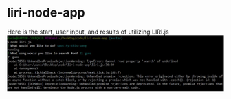 # liri-node-app

Here is the start, user input, and results of utilizing LIRI.js
</n>
<img src="assets/lir.jpg">
